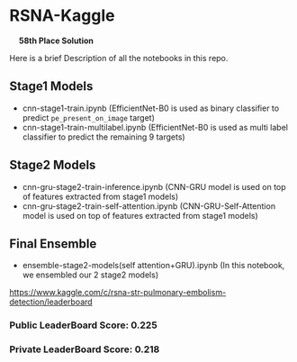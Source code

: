 # RSNA-Kaggle


<img src="https://www.transparentpng.com/download/bronze-medal-png/bronze-medal-blank-png-images-17.png" width="13" height="13"/> **58th Place Solution**


Here is a brief Description of all the notebooks in this repo.

## Stage1 Models
* cnn-stage1-train.ipynb (EfficientNet-B0 is used as binary classifier to predict `pe_present_on_image` target)
* cnn-stage1-train-multilabel.ipynb (EfficientNet-B0 is used as multi label classifier to predict the remaining 9 targets)

## Stage2 Models
* cnn-gru-stage2-train-inference.ipynb (CNN-GRU model is used on top of features extracted from stage1 models)
* cnn-gru-stage2-train-self-attention.ipynb (CNN-GRU-Self-Attention model is used on top of features extracted from stage1 models)

## Final Ensemble
* ensemble-stage2-models(self attention+GRU).ipynb (In this notebook, we ensembled our 2 stage2 models)


https://www.kaggle.com/c/rsna-str-pulmonary-embolism-detection/leaderboard

### Public LeaderBoard Score: 0.225
### Private LeaderBoard Score: 0.218
